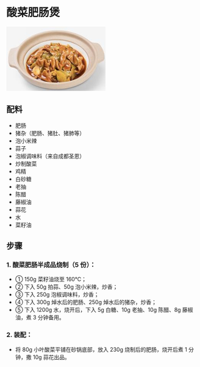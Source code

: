 # 酸菜肥肠煲

![酸菜肥肠煲](/images/酸菜肥肠煲.png)

## 配料

- 肥肠
- 猪杂（肥肠、猪肚、猪肺等）
- 泡小米辣
- 蒜子
- 泡椒调味料（来自成都圣恩）
- 炒制酸菜
- 鸡精
- 白砂糖
- 老抽
- 陈醋
- 藤椒油
- 蒜花
- 水
- 菜籽油

## 步骤

### 1. 酸菜肥肠半成品烧制（5 份）：

- ① 150g 菜籽油烧至 160℃；
- ② 下入 50g 拍蒜、50g 泡小米辣，炒香；
- ③ 下入 250g 泡椒调味料，炒香；
- ④ 下入 300g 焯水后的肥肠、250g 焯水后的猪杂，炒香；
- ⑤ 下入 1200g 水，烧开后，下入 5g 白糖、10g 老抽、10g 陈醋、8g 藤椒油，煮 3 分钟备用。

### 2. 装配：

- 将 80g 小叶酸菜平铺在砂锅底部，放入 230g 烧制后的肥肠，烧开后煮 1 分钟，撒 10g 蒜花出品。
